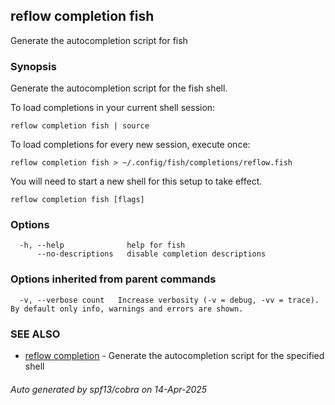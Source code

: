 ## reflow completion fish

Generate the autocompletion script for fish

### Synopsis

Generate the autocompletion script for the fish shell.

To load completions in your current shell session:

	reflow completion fish | source

To load completions for every new session, execute once:

	reflow completion fish > ~/.config/fish/completions/reflow.fish

You will need to start a new shell for this setup to take effect.


```
reflow completion fish [flags]
```

### Options

```
  -h, --help              help for fish
      --no-descriptions   disable completion descriptions
```

### Options inherited from parent commands

```
  -v, --verbose count   Increase verbosity (-v = debug, -vv = trace). By default only info, warnings and errors are shown.
```

### SEE ALSO

* [reflow completion](reflow_completion.md)	 - Generate the autocompletion script for the specified shell

###### Auto generated by spf13/cobra on 14-Apr-2025

